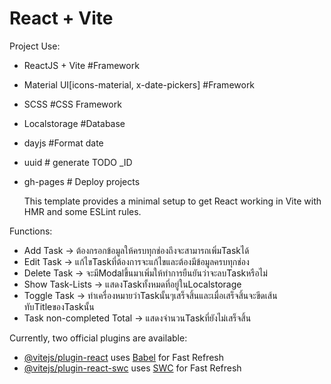 # React + Vite

Project Use:

- ReactJS + Vite #Framework
- Material UI[icons-material, x-date-pickers] #Framework
- SCSS #CSS Framework
- Localstorage #Database
- dayjs #Format date
- uuid # generate TODO \_ID
- gh-pages # Deploy projects

  This template provides a minimal setup to get React working in Vite with HMR and some ESLint rules.

Functions:

- Add Task -> ต้องกรอกข้อมูลให้ครบทุกช่องถึงจะสามารถเพิ่มTaskได้
- Edit Task -> แก้ไขTaskที่ต้องการจะแก้ไขและต้องมีข้อมูลครบทุกช่อง
- Delete Task -> จะมีModalขึ้นมาเพิ่มให้ทำการยืนยันว่าจะลบTaskหรือไม่
- Show Task-Lists -> แสดงTaskทั้งหมดที่อยู่ในLocalstorage
- Toggle Task -> ทำเครื่องหมายว่าTaskนั้นๆเสร็จสิ้นและเมื่อเสร็จสิ้นจะขีดเส้นทับTitleของTaskนั้น
- Task non-completed Total -> แสดงจำนวนTaskที่ยังไม่เสร็จสิ้น

Currently, two official plugins are available:

- [@vitejs/plugin-react](https://github.com/vitejs/vite-plugin-react/blob/main/packages/plugin-react/README.md) uses [Babel](https://babeljs.io/) for Fast Refresh
- [@vitejs/plugin-react-swc](https://github.com/vitejs/vite-plugin-react-swc) uses [SWC](https://swc.rs/) for Fast Refresh
